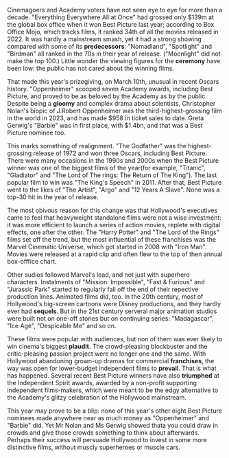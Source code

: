 Cinemagoers and Academy voters have not seen eye to eye for more than a decade. "Everything Everywhere All at Once" had grossed only $139m at the global box office when it won Best Picture last year; according to Box Office Mojo, which tracks films, it ranked 34th of all the movies released in 2022. It was hardly a mainstream smash, yet it had a strong showing compared with some of its **predecessors**: "Nomadland", "Spotlight" and "Birdman" all ranked in the 70s in their year of release. ("Moonlight" did not make the top 100.) Little wonder the viewing figures for the **ceremony** have been low: the public has not cared about the winning films.

That made this year's prizegiving, on March 10th, unusual in recent Oscars history. "Oppenheimer" scooped seven Academy awards, including Best Picture, and proved to be as beloved by the Academy as by the public. Despite being a **gloomy** and complex drama about scientists, Christopher Nolan's biopic of J.Robert Oppenheimer was the third-highest-grossing film in the world in 2023, and has made $958 in ticket sales to date. Greta Gerwig's "Barbie" was in first place, with $1.4bn, and that was a Best Picture nominee too.

This marks something of realignment. "The Godfather" was the highest-grossing release of 1972 and won three Oscars, including Best Picture. There were many occasions in the 1990s and 2000s when the Best Picture winner was one of the biggest films of the year(for example, "Titanic", "Gladiator" and "The Lord of The rings: The Return of The King"). The last popular film to win was "The King's Speech" in 2011. After that, Best Picture went to the likes of "The Artist", "Argo" and "12 Years A Slave". None was a top-30 hit in the year of release. 

The most obivous reason for this change was that Hollywood's executives came to feel that heavyweight standalone films were not a wise investment: it was more efficient to launch a series of action movies, replete with digital effects, one after the other. The "Harry Potter" and "The Lord of the Rings" films set off the trend, but the most influential of these franchises was the Marvel Cinematic Universe, which got started in 2008 with "Iron Man". Movies were released at a rapid clip and often flew to the top of then annual box-offfice chart.

Other sudios followed Marvel's lead, and not just with superhero characters. Instalments of "Mission: Impossible", "Fast & Furious" and "Jurassic Park" started to regularly fall off the end of their repective production lines. Animated films did, too. In the 20th century, most of Hollywood's big-screen cartoons were Disney productions, and they hardly ever had **sequels**. But in the 21st century serveral major animation studios were built not on one-off stories but on continuing series: "Madagascar", "Ice Age", "Despicable Me" and so on.

These films were popular with audiences, but non of them was ever likely to win cinema's biggest **plaudit**. The crowd-pleasing blockbuster and the critic-pleasing passion project were no longer one and the same. With Hollywood abandoning grown-up dramas for commercial **franchises**, the way was open for lower-budget independent films to **prevail**. That is what has happened. Several recent Best Picture winners have also **triumphed** at the Independent Spirit awards, awarded by a non-profit supporting independent films-makers, which were meant to be the edgy alternative to the Academy's glitzy celebration of the Hollywood mainstream.

This year may prove to be a blip: none of this year's other eight Best Picture nominees made anywhere near as much money as "Oppenheimer" and "Barbie" did. Yet Mr Nolan and Ms Gerwig showed thata you could draw in crowds and give those crowds something to think about afterwards. Perhaps their success will persuade Hollywood to invest in some more distinctive films, without muscly superheroes or muscle cars.
